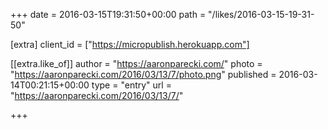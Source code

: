 +++
date = 2016-03-15T19:31:50+00:00
path = "/likes/2016-03-15-19-31-50"

[extra]
client_id = ["https://micropublish.herokuapp.com"]

[[extra.like_of]]
author = "https://aaronparecki.com/"
photo = "https://aaronparecki.com/2016/03/13/7/photo.png"
published = 2016-03-14T00:21:15+00:00
type = "entry"
url = "https://aaronparecki.com/2016/03/13/7/"

+++

